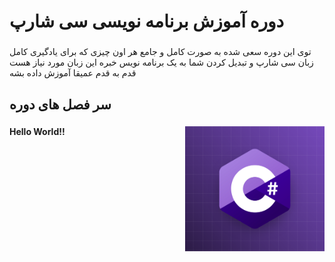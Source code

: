 <h1 align="left">دوره آموزش برنامه نویسی سی شارپ</h1>

###

<p align="left">توی این دوره سعی شده به صورت کامل و جامع هر اون چیزی که برای یادگیری کامل زبان سی شارپ و تبدیل کردن شما به یک برنامه نویس خبره این زبان مورد نیاز هست قدم به قدم عمیقا آموزش داده بشه</p>

###

<h2 align="left">سر فصل های دوره</h2>

###

<img align="right" height="200" src="https://github.com/Devnotec/CsharpTuturial/blob/main/csharp.png?raw=true"  />

###

<h4 align="left">Hello World!!</h4>

###
